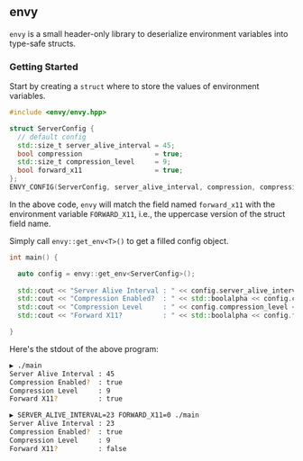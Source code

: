 ## envy

`envy` is a small header-only library to deserialize environment variables into type-safe structs.

### Getting Started

Start by creating a `struct` where to store the values of environment variables. 

```cpp
#include <envy/envy.hpp>

struct ServerConfig {
  // default config
  std::size_t server_alive_interval = 45;
  bool compression                  = true;
  std::size_t compression_level     = 9;
  bool forward_x11                  = true;
};
ENVY_CONFIG(ServerConfig, server_alive_interval, compression, compression_level, forward_x11);
```

In the above code, `envy` will match the field named `forward_x11` with the environment variable `FORWARD_X11`, i.e., the uppercase version of the struct field name.

Simply call `envy::get_env<T>()` to get a filled config object.

```cpp
int main() {

  auto config = envy::get_env<ServerConfig>();
  
  std::cout << "Server Alive Interval : " << config.server_alive_interval << "\n";
  std::cout << "Compression Enabled?  : " << std::boolalpha << config.compression << "\n";
  std::cout << "Compression Level     : " << config.compression_level << "\n";
  std::cout << "Forward X11?          : " << std::boolalpha << config.forward_x11 << "\n"; 

}
```

Here's the stdout of the above program:

```bash
▶ ./main
Server Alive Interval : 45
Compression Enabled?  : true
Compression Level     : 9
Forward X11?          : true

▶ SERVER_ALIVE_INTERVAL=23 FORWARD_X11=0 ./main
Server Alive Interval : 23
Compression Enabled?  : true
Compression Level     : 9
Forward X11?          : false
```

